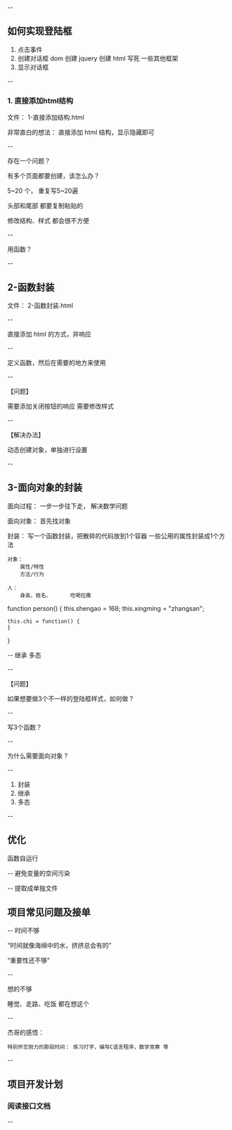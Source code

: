 

--

## 如何实现登陆框 ##


1. 点击事件
2. 创建对话框
       dom 创建
	   jquery 创建
	   html 写死
	   一些其他框架
3. 显示对话框



--

### 1. 直接添加html结构 ###

文件： 1-直接添加结构.html

非常直白的想法： 直接添加 html 结构，显示隐藏即可

--

存在一个问题？

有多个页面都要创建，该怎么办？


5~20 个， 重复写5~20遍

头部和尾部 都要复制粘贴的


修改结构、样式 都会很不方便

--

用函数？


--


## 2-函数封装 ##

文件： 2-函数封装.html


--

直接添加 html 的方式，并响应

--

定义函数，然后在需要的地方来使用

--

【问题】

需要添加关闭按钮的响应
需要修改样式

--

【解决办法】

动态创建对象，单独进行设置


--

## 3-面向对象的封装  ##


面向过程： 一步一步往下走， 解决数学问题

面向对象：
    首先找对象



封装： 写一个函数封装，把散碎的代码放到1个容器
	一些公用的属性封装成1个方法

    对象：
	    属性/特性
		方法/行为

    人：
	    身高、姓名、      吃喝拉撒


function person() {
    this.shengao = 168;
	this.xingming = "zhangsan";

    this.chi = function() {
	}
}



--
继承
多态










--

【问题】

如果想要做3个不一样的登陆框样式，如何做？ 

--

写3个函数？


--

为什么需要面向对象？


--

1. 封装
2. 继承
3. 多态

--


## 优化 ##

函数自运行

--
避免变量的空间污染


--
提取成单独文件








## 项目常见问题及接单 ##

--
时间不够

“时间就像海绵中的水，挤挤总会有的”

“重要性还不够”

--

想的不够


睡觉、走路、吃饭 都在想这个

--

杰哥的感悟：

    特别怀恋努力的那段时间： 练习打字，编写C语言程序，数学竞赛 等





--

## 项目开发计划 ##

### 阅读接口文档 ###

--
